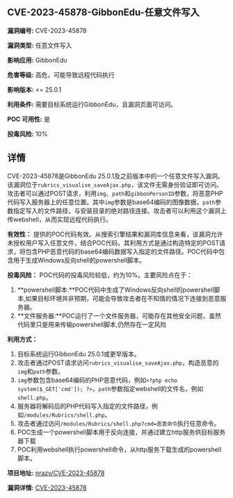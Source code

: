 ## CVE-2023-45878-GibbonEdu-任意文件写入

**漏洞编号:** CVE-2023-45878

**漏洞类型:** 任意文件写入

**影响应用:** GibbonEdu

**危害等级:** 高危，可能导致远程代码执行

**影响版本:** <= 25.0.1

**利用条件:** 需要目标系统运行GibbonEdu，且漏洞页面可访问。

**POC 可用性:** 是

**投毒风险:** 10%

## 详情

CVE-2023-45878是GibbonEdu 25.0.1及之前版本中的一个任意文件写入漏洞。该漏洞位于`rubrics_visualise_saveAjax.php`，该文件无需身份验证即可访问。攻击者可以通过POST请求，利用`img`、`path`和`gibbonPersonID`参数，将恶意PHP代码写入服务器上的任意位置。其中`img`参数是base64编码的图像数据，`path`参数指定写入的文件路径，与安装目录的绝对路径连接。攻击者可以利用这个漏洞上传webshell，从而实现远程代码执行。

**有效性：**
提供的POC代码有效。从搜索引擎结果和漏洞库信息来看，该漏洞允许未授权用户写入任意文件，结合POC代码，其利用方式是通过构造特定的POST请求，将包含PHP恶意代码的base64编码数据写入指定的文件路径。POC代码中包含用于生成Windows反向shell的powershell脚本。

**投毒风险：**
POC代码的投毒风险较低，约为10%。主要风险点在于：
1.  **powershell脚本:**POC代码中生成了Windows反向shell的powershell脚本,如果目标环境并非预期，可能会导致攻击者在不知情的情况下连接到恶意服务器。
2.  **文件服务器:**POC运行了一个文件服务器，可能存在其他安全问题，虽然代码里只是用来传输powershell脚本,仍然存在一定风险

**利用方式：**
1.  目标系统运行GibbonEdu 25.0.1或更早版本。
2.  攻击者通过POST请求访问`rubrics_visualise_saveAjax.php`，构造恶意的`img`和`path`参数。
3.  `img`参数包含base64编码的PHP恶意代码，例如`<?php echo system($_GET['cmd']); ?>`，`path`参数指定webshell的文件名，例如`shell.php`。
4.  服务器将解码后的PHP代码写入指定的文件路径，例如`/modules/Rubrics/shell.php`。
5.  攻击者通过访问`/modules/Rubrics/shell.php?cmd=恶意命令`执行任意命令。
6. POC生成一个powershell脚本用于反向连接，并通过建立http服务供目标服务器下载
7.  POC利用webshell执行powershell命令，从http服务下载生成的powershell脚本。

**项目地址:** [nrazv/CVE-2023-45878](https://github.com/nrazv/CVE-2023-45878)

**漏洞详情:** [CVE-2023-45878](https://nvd.nist.gov/vuln/detail/CVE-2023-45878)